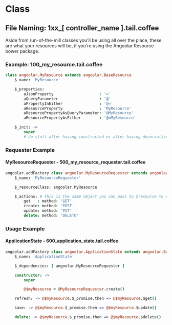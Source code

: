 # Class

## File Naming: 1xx_[ controller_name ].tail.coffee

Aside from run-of-the-mill classes you'll be using all over the place, these are what your resources will be, if you're using the Angoolar Resource bower package.

### Example: 100_my_resource.tail.coffee

```coffee
class angoolar.MyResource extends angoolar.BaseResource
	$_name: 'MyResource'

	$_properties:
		aJsonProperty                    : '='
		aQueryParameter                  : '@'
		aPropertyInEither                : '@='
		aResourceProperty                : 'MyResource'
		aResourcePropertyAsQueryParameter: '@MyResource'
		aResourcePropertyAsEither        : '@=MyResource'

	$_init: ->
		super
		# do stuff after having constructed or after having deserialized the resource
```

### Requester Example

#### MyResourceRequester - 500_my_resource_requester.tail.coffee

```coffee
angoolar.addFactory class angoolar.MyResourceRequester extends angoolar.BaseRequester
	$_name: 'MyResourceRequester'

	$_resourceClass: angoolar.MyResource

	$_actions: # this is the same object you can pass to $resource to define a $resource's actions
		get   : method: 'GET'
		create: method: 'POST'
		update: method: 'PUT'
		delete: method: 'DELETE'
```

### Usage Example

#### ApplicationState - 600_application_state.tail.coffee

```coffee
angoolar.addFactory class angoolar.ApplicationState extends angoolar.BaseFactory
	$_name: 'ApplicationState'

	$_dependencies: [ angoolar.MyResourceRequester ]

	constructor: ->
		super

		@$myResource = @MyResourceRequester.create()

	refresh: -> @$myResource.$_promise.then => @$myResource.$get()

	save: -> @$myResource.$_promise.then => @$myResource.$update()

	delete: -> @$myResource.$_promise.then => @$myResource.$delete()
```
